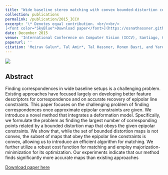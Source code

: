 ```yaml
---
title: "Wide baseline stereo matching with convex bounded-distortion constraints"
collection: publications
permalink: /publication/2015_ICCV
excerpt: '\* Denotes equal contribution. <br/><br/>
[<font color="SkyBlue">Download paper</font>](https://osnathassner.github.io/talhassner/files/wbs-iccv2015.pdf)'
date: December 2015
venue: 'International Conference on Computer Vision (ICCV), Santiago, Chile'
paperurl: ''
citation: 'Meirav Galun*, Tal Amir*, Tal Hassner, Ronen Basri, and Yaron Lipman. (2015). &quot;Wide baseline stereo matching with convex bounded-distortion constraints.&quot; <i> International Conference on Computer Vision (ICCV), Santiago, Chile</i>.'
---
```


<img src='https://osnathassner.github.io/talhassner/images/Wide baseline stereo matching - Icon.jpg'>

Abstract
------
Finding correspondences in wide baseline setups is a challenging problem. Existing approaches have focused largely on developing better feature descriptors for correspondence and on accurate recovery of epipolar line constraints. This paper focuses on the challenging problem of finding correspondences once approximate epipolar constraints are given. We introduce a novel method that integrates a deformation model. Specifically, we formulate the problem as finding the largest number of corresponding points related by a bounded distortion map that obeys the given epipolar constraints. We show that, while the set of bounded distortion maps is not convex, the subset of maps that obey the epipolar line constraints is convex, allowing us to introduce an efficient algorithm for matching. We further utilize a robust cost function for matching and employ majorization-minimization for its optimization. Our experiments indicate that our method finds significantly more accurate maps than existing approaches


[Download paper here](https://osnathassner.github.io/talhassner/files/wbs-iccv2015.pdf)
